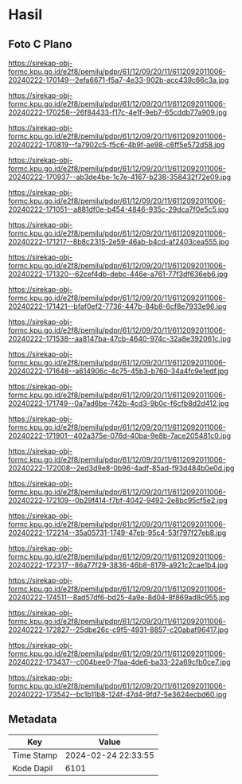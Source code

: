 # Hasil

## Foto C Plano

https://sirekap-obj-formc.kpu.go.id/e2f8/pemilu/pdpr/61/12/09/20/11/6112092011006-20240222-170149--2efa6671-f5a7-4e33-902b-acc439c66c3a.jpg

https://sirekap-obj-formc.kpu.go.id/e2f8/pemilu/pdpr/61/12/09/20/11/6112092011006-20240222-170258--26f84433-f17c-4e1f-9eb7-65cddb77a909.jpg

https://sirekap-obj-formc.kpu.go.id/e2f8/pemilu/pdpr/61/12/09/20/11/6112092011006-20240222-170819--fa7902c5-f5c6-4b9f-ae98-c6ff5e572d58.jpg

https://sirekap-obj-formc.kpu.go.id/e2f8/pemilu/pdpr/61/12/09/20/11/6112092011006-20240222-170937--ab3de4be-1c7e-4167-b238-358432f72e09.jpg

https://sirekap-obj-formc.kpu.go.id/e2f8/pemilu/pdpr/61/12/09/20/11/6112092011006-20240222-171051--a881df0e-b454-4846-935c-29dca7f0e5c5.jpg

https://sirekap-obj-formc.kpu.go.id/e2f8/pemilu/pdpr/61/12/09/20/11/6112092011006-20240222-171217--8b8c2315-2e59-46ab-b4cd-af2403cea555.jpg

https://sirekap-obj-formc.kpu.go.id/e2f8/pemilu/pdpr/61/12/09/20/11/6112092011006-20240222-171320--62cef4db-debc-446e-a761-77f3df636eb6.jpg

https://sirekap-obj-formc.kpu.go.id/e2f8/pemilu/pdpr/61/12/09/20/11/6112092011006-20240222-171421--bfaf0ef2-7736-447b-84b8-6cf8e7933e96.jpg

https://sirekap-obj-formc.kpu.go.id/e2f8/pemilu/pdpr/61/12/09/20/11/6112092011006-20240222-171538--aa8147ba-47cb-4640-974c-32a8e392061c.jpg

https://sirekap-obj-formc.kpu.go.id/e2f8/pemilu/pdpr/61/12/09/20/11/6112092011006-20240222-171648--a614906c-4c75-45b3-b760-34a4fc9e1edf.jpg

https://sirekap-obj-formc.kpu.go.id/e2f8/pemilu/pdpr/61/12/09/20/11/6112092011006-20240222-171749--0a7ad6be-742b-4cd3-9b0c-f6cfb8d2d412.jpg

https://sirekap-obj-formc.kpu.go.id/e2f8/pemilu/pdpr/61/12/09/20/11/6112092011006-20240222-171901--402a375e-076d-40ba-9e8b-7ace205481c0.jpg

https://sirekap-obj-formc.kpu.go.id/e2f8/pemilu/pdpr/61/12/09/20/11/6112092011006-20240222-172008--2ed3d9e8-0b96-4adf-85ad-f93d484b0e0d.jpg

https://sirekap-obj-formc.kpu.go.id/e2f8/pemilu/pdpr/61/12/09/20/11/6112092011006-20240222-172109--0b29f414-f7bf-4042-9492-2e8bc95cf5e2.jpg

https://sirekap-obj-formc.kpu.go.id/e2f8/pemilu/pdpr/61/12/09/20/11/6112092011006-20240222-172214--35a05731-1749-47eb-95c4-53f797f27eb8.jpg

https://sirekap-obj-formc.kpu.go.id/e2f8/pemilu/pdpr/61/12/09/20/11/6112092011006-20240222-172317--86a77f29-3836-46b8-8179-a921c2cae1b4.jpg

https://sirekap-obj-formc.kpu.go.id/e2f8/pemilu/pdpr/61/12/09/20/11/6112092011006-20240222-174511--8ad57df6-bd25-4a9e-8d04-8f869ad8c955.jpg

https://sirekap-obj-formc.kpu.go.id/e2f8/pemilu/pdpr/61/12/09/20/11/6112092011006-20240222-172827--25dbe26c-c9f5-4931-8857-c20abaf96417.jpg

https://sirekap-obj-formc.kpu.go.id/e2f8/pemilu/pdpr/61/12/09/20/11/6112092011006-20240222-173437--c004bee0-7faa-4de6-ba33-22a69cfb0ce7.jpg

https://sirekap-obj-formc.kpu.go.id/e2f8/pemilu/pdpr/61/12/09/20/11/6112092011006-20240222-173542--bc1b11b8-124f-47d4-9fd7-5e3624ecbd60.jpg


## Metadata

| Key        | Value               |
| ---------- | ------------------- |
| Time Stamp | 2024-02-24 22:33:55 |
| Kode Dapil | 6101                |



